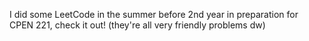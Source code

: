 I did some LeetCode in the summer before 2nd year in preparation for CPEN 221, check it out! (they're all very friendly problems dw)
